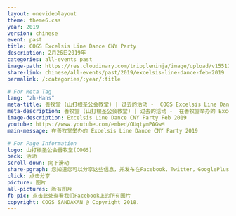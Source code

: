```yaml
---
layout: onevideolayout
theme: theme6.css
year: 2019
version: chinese
event: past
title: COGS Excelsis Line Dance CNY Party
description: 2月26日2019年
categories: all-events past
image-path: https://res.cloudinary.com/trippleninja/image/upload/v1551233511/LineDance/CNY%20Party%202018/CNY2.jpg
share-link: chinese/all-events/past/2019/excelsis-line-dance-feb-2019
permalink: /:categories/:year/:title

# For Meta Tag
lang: "zh-Hans"
meta-title: 善牧堂 (山打根圣公会教堂) | 过去的活动 -  COGS Excelsis Line Dance CNY Party 2019
meta-description: 善牧堂 (山打根圣公会教堂) | 过去的活动 -  在善牧堂举办的 Excelsis Line Dance CNY Party 2019
image-description: Excelsis Line Dance CNY Party Feb 2019
youtube: https://www.youtube.com/embed/OUqtymPAGwM
main-message: 在善牧堂举办的 Excelsis Line Dance CNY Party 2019

# For Page Information
logo: 山打根圣公会善牧堂(COGS)
back: 活动
scroll-down: 向下滑动
share-pgraph: 您知道您可以分享这些信息，并发布在Facebook，Twitter，GooglePlus甚至Whatsapp组？只需点击下面的按钮，分享并邀请您的朋友/家人加入这个活动！
click: 点击分享
picture: 图片
all-pictures: 所有图片
fb-pic: 点击此处查看我们Facebook上的所有图片
copyright: COGS SANDAKAN @ Copyright 2018.
---
```

